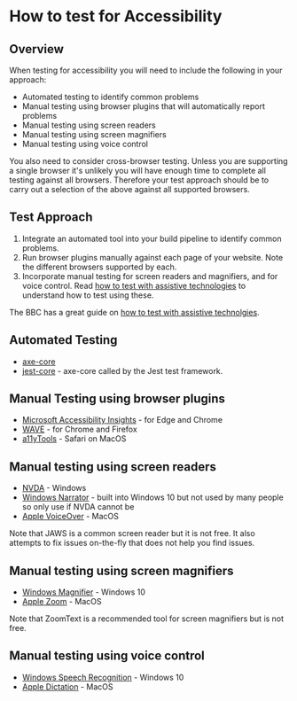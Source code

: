 # How to test for Accessibility

## Overview

When testing for accessibility you will need to include the following in your approach:

* Automated testing to identify common problems
* Manual testing using browser plugins that will automatically report problems
* Manual testing using screen readers
* Manual testing using screen magnifiers
* Manual testing using voice control

You also need to consider cross-browser testing. Unless you are supporting a single browser it's unlikely you will have enough time to complete all testing against all browsers. Therefore your test approach should be to carry out a selection of the above against all supported browsers.

## Test Approach

1. Integrate an automated tool into your build pipeline to identify common problems.
1. Run browser plugins manually against each page of your website. Note the different browsers supported by each.
1. Incorporate manual testing for screen readers and magnifiers, and for voice control. Read [how to test with assistive technologies](https://www.gov.uk/service-manual/technology/testing-with-assistive-technologies) to understand how to test using these.

The BBC has a great guide on [how to test with assistive technolgies](https://bbc.github.io/accessibility-news-and-you/assistive-technology/testing.html).

## Automated Testing

* [axe-core](https://github.com/dequelabs/axe-core)
* [jest-core](https://www.npmjs.com/package/jest-axe) - axe-core called by the Jest test framework.

## Manual Testing using browser plugins

* [Microsoft Accessibility Insights](https://accessibilityinsights.io/) - for Edge and Chrome
* [WAVE](https://wave.webaim.org/extension/) - for Chrome and Firefox
* [a11yTools](https://apps.apple.com/us/app/a11ytools-web-accessibility/id1364813335?mt=12) - Safari on MacOS

## Manual testing using screen readers

* [NVDA](https://www.nvaccess.org/download/) - Windows
* [Windows Narrator](https://support.microsoft.com/en-us/windows/complete-guide-to-narrator-e4397a0d-ef4f-b386-d8ae-c172f109bdb1) - built into Windows 10 but not used by many people so only use if NVDA cannot be
* [Apple VoiceOver](https://www.apple.com/voiceover/info/guide/_1121.html) - MacOS

Note that JAWS is a common screen reader but it is not free. It also attempts to fix issues on-the-fly that does not help you find issues.

## Manual testing using screen magnifiers

* [Windows Magnifier](https://support.microsoft.com/en-us/windows/use-magnifier-to-make-things-on-the-screen-easier-to-see-414948ba-8b1c-d3bd-8615-0e5e32204198) - Windows 10
* [Apple Zoom](https://support.apple.com/en-gb/HT210978) - MacOS

Note that ZoomText is a recommended tool for screen magnifiers but is not free.

## Manual testing using voice control

* [Windows Speech Recognition](https://support.microsoft.com/en-us/windows/use-voice-recognition-in-windows-10-83ff75bd-63eb-0b6c-18d4-6fae94050571) - Windows 10
* [Apple Dictation](https://support.apple.com/en-gb/HT210539) - MacOS
